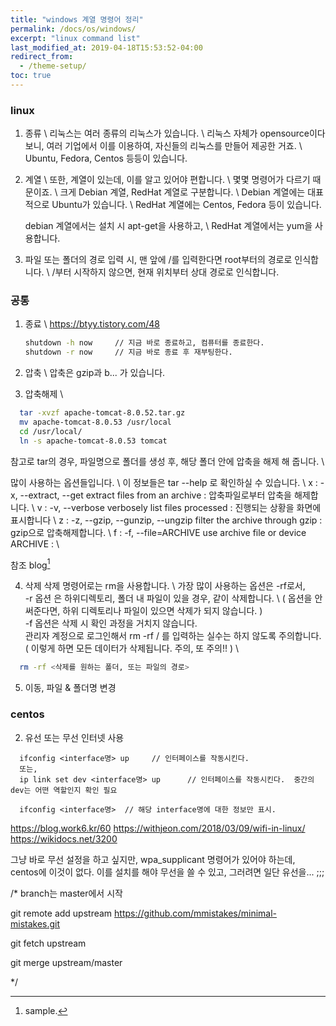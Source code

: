 ```yaml
---
title: "windows 계열 명령어 정리"
permalink: /docs/os/windows/
excerpt: "linux command list"
last_modified_at: 2019-04-18T15:53:52-04:00
redirect_from:
  - /theme-setup/
toc: true
---
```


### linux

1. 종류 \\
   리눅스는 여러 종류의 리눅스가 있습니다. \\
   리눅스 자체가 opensource이다 보니, 여러 기업에서 이를 이용하여, 자신들의 리눅스를 만들어 제공한 거죠. \\
   Ubuntu, Fedora, Centos 등등이 있습니다.

2. 계열 \\
   또한, 계열이 있는데, 이를 알고 있어야 편합니다. \\
   몇몇 명령어가 다르기 때문이죠. \\
   크게 Debian 계열, RedHat 계열로 구분합니다. \\
   Debian 계열에는 대표적으로 Ubuntu가 있습니다. \\
   RedHat 계열에는 Centos, Fedora 등이 있습니다.

   debian 계열에서는 설치 시 apt-get을 사용하고, \\
   RedHat 계열에서는 yum을 사용합니다.

3. 파일 또는 폴더의 경로 입력 시, 맨 앞에 /를 입력한다면 root부터의 경로로 인식합니다. \\
   /부터 시작하지 않으면, 현재 위치부터 상대 경로로 인식합니다.


### 공통

1. 종료 \\
    https://btyy.tistory.com/48
    
    ```bash
    shutdown -h now     // 지금 바로 종료하고, 컴퓨터를 종료한다.
    shutdown -r now     // 지금 바로 종료 후 재부팅한다.
    ```


2. 압축 \\
  압축은 gzip과 b... 가 있습니다.

3. 압축해제 \\
```bash
  tar -xvzf apache-tomcat-8.0.52.tar.gz
  mv apache-tomcat-8.0.53 /usr/local
  cd /usr/local/
  ln -s apache-tomcat-8.0.53 tomcat
```
참고로 tar의 경우, 파일명으로 폴더를 생성 후, 해당 폴더 안에 압축을 해제 해 줍니다. \\

많이 사용하는 옵션들입니다. \\
이 정보들은 tar --help 로 확인하실 수 있습니다. \\
x : -x, --extract, --get                extract files from an archive : 압축파일로부터 압축을 해제합니다. \\
v : -v, --verbose                       verbosely list files processed : 진행되는 상황을 화면에 표시합니다 \\
z : -z, --gzip, --gunzip, --ungzip      filter the archive through gzip : gzip으로 압축해제합니다.  \\
f : -f, --file=ARCHIVE                  use archive file or device ARCHIVE :  \\

참조 blog[^1]

4. 삭제
  삭제 명령어로는 rm을 사용합니다. \ 
  가장 많이 사용하는 옵션은 -rf로서, \
  -r 옵션 은 하위디렉토리, 폴더 내 파일이 있을 경우, 같이 삭제합니다. \ 
  ( 옵션을 안 써준다면, 하위 디렉토리나 파일이 있으면 삭제가 되지 않습니다. ) \
  -f 옵션은 삭제 시 확인 과정을 거치지 않습니다.  \
  관리자 계정으로 로그인해서 rm -rf / 를 입력하는 실수는 하지 않도록 주의합니다.  \
  ( 이렇게 하면 모든 데이터가 삭제됩니다. 주의, 또 주의!! ) \
```bash
  rm -rf <삭제를 원하는 폴더, 또는 파일의 경로>
```

5. 이동, 파일 & 폴더명 변경


### centos






2. 유선 또는 무선 인터넷 사용
```
  ifconfig <interface명> up     // 인터페이스를 작동시킨다.
  또는,
  ip link set dev <interface명> up      // 인터페이스를 작동시킨다.  중간의 dev는 어떤 역할인지 확인 필요

  ifconfig <interface명>  // 해당 interface명에 대한 정보만 표시.
```

https://blog.work6.kr/60
https://withjeon.com/2018/03/09/wifi-in-linux/
https://wikidocs.net/3200

그냥 바로 무선 설정을 하고 싶지만, wpa_supplicant 명령어가 있어야 하는데, 
centos에 이것이 없다. 이를 설치를 해야 무선을 쓸 수 있고, 그러려면 일단 유선을... ;;;





[^1]: sample.




/*
branch는 master에서 시작

git remote add upstream https://github.com/mmistakes/minimal-mistakes.git

git fetch upstream

git merge upstream/master

*/
